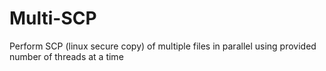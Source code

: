 # Multi-SCP
Perform SCP (linux secure copy) of multiple files in parallel using provided number of threads at a time
